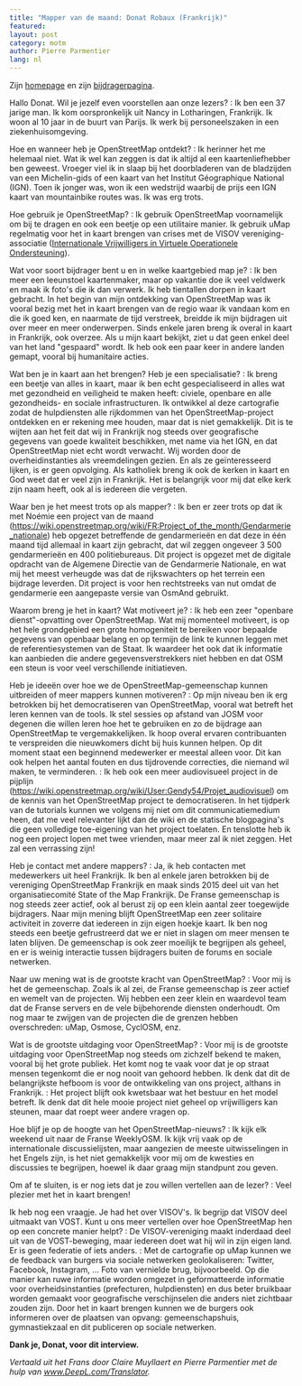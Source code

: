 ```yaml
---
title: "Mapper van de maand: Donat Robaux (Frankrijk)"
featured:
layout: post
category: motm
author: Pierre Parmentier
lang: nl
---
```


Zijn [homepage](https://www.openstreetmap.org/user/gendy54) en zijn [bijdragerpagina](https://hdyc.neis-one.org/?gendy54).

Hallo Donat. Wil je jezelf even voorstellen aan onze lezers?
: Ik ben een 37 jarige man. Ik kom oorspronkelijk uit Nancy in Lotharingen, Frankrijk. Ik woon al 10 jaar in de buurt van Parijs. Ik werk bij personeelszaken in een ziekenhuisomgeving.

Hoe en wanneer heb je OpenStreetMap ontdekt?
: Ik herinner het me helemaal niet. Wat ik wel kan zeggen is dat ik altijd al een kaartenliefhebber ben geweest. Vroeger viel ik in slaap bij het doorbladeren van de bladzijden van een Michelin-gids of een kaart van het Institut Géographique National (IGN). Toen ik jonger was, won ik een wedstrijd waarbij de prijs een IGN kaart van mountainbike routes was. Ik was erg trots.

Hoe gebruik je OpenStreetMap?
: Ik gebruik OpenStreetMap voornamelijk om bij te dragen en ook een beetje op een utilitaire manier. Ik gebruik uMap regelmatig voor het in kaart brengen van crises met de VISOV vereniging-associatie ([Internationale Vrijwilligers in Virtuele Operationele Ondersteuning](https://twitter.com/VISOV1/status/1427741296110841856)).

Wat voor soort bijdrager bent u en in welke kaartgebied map je?
: Ik ben meer een leeunstoel kaartenmaker, maar op vakantie doe ik veel veldwerk en maak ik foto's die ik dan verwerk. Ik heb tientallen dorpen in kaart gebracht. In het begin van mijn ontdekking van OpenStreetMap was ik vooral bezig met het in kaart brengen van de regio waar ik vandaan kom en die ik goed ken, en naarmate de tijd verstreek, breidde ik mijn bijdragen uit over meer en meer onderwerpen. Sinds enkele jaren breng ik overal in kaart in Frankrijk, ook overzee. Als u mijn kaart bekijkt, ziet u dat geen enkel deel van het land "gespaard" wordt. Ik heb ook een paar keer in andere landen gemapt, vooral bij humanitaire acties.

Wat ben je in kaart aan het brengen? Heb je een specialisatie?
: Ik breng een beetje van alles in kaart, maar ik ben echt gespecialiseerd in alles wat met gezondheid en veiligheid te maken heeft: civiele, openbare en alle gezondheids- en sociale infrastructuren. Ik ontwikkel al deze cartografie zodat de hulpdiensten alle rijkdommen van het OpenStreetMap-project ontdekken en er rekening mee houden, maar dat is niet gemakkelijk. Dit is te wijten aan het feit dat wij in Frankrijk nog steeds over geografische gegevens van goede kwaliteit beschikken, met name via het IGN, en dat OpenStreetMap niet echt wordt verwacht. Wij worden door de overheidinstanties als vreemdelingen gezien. En als ze geïnteresseerd lijken, is er geen opvolging. Als katholiek breng ik ook de kerken in kaart en God weet dat er veel zijn in Frankrijk. Het is belangrijk voor mij dat elke kerk zijn naam heeft, ook al is iedereen die vergeten.

Waar ben je het meest trots op als mapper?
: Ik ben er zeer trots op dat ik met Noémie een project van de maand (<https://wiki.openstreetmap.org/wiki/FR:Project_of_the_month/Gendarmerie_nationale>) heb opgezet betreffende de gendarmerieën en dat deze in één maand tijd allemaal in kaart zijn gebracht, dat wil zeggen ongeveer 3 500 gendarmerieën en 400 politiebureaus. Dit project is opgezet met de digitale opdracht van de Algemene Directie van de Gendarmerie Nationale, en wat mij het meest verheugde was dat de rijkswachters op het terrein een bijdrage leverden. Dit project is voor hen rechtstreeks van nut omdat de gendarmerie een aangepaste versie van OsmAnd gebruikt.

Waarom breng je het in kaart? Wat motiveert je?
: Ik heb een zeer "openbare dienst"-opvatting over OpenStreetMap. Wat mij momenteel motiveert, is op het hele grondgebied een grote homogeniteit te bereiken voor bepaalde gegevens van openbaar belang en op termijn de link te kunnen leggen met de referentiesystemen van de Staat. Ik waardeer het ook dat ik informatie kan aanbieden die andere gegevensverstrekkers niet hebben en dat OSM een steun is voor veel verschillende initiatieven.

Heb je ideeën over hoe we de OpenStreetMap-gemeenschap kunnen uitbreiden of meer mappers kunnen motiveren?
: Op mijn niveau ben ik erg betrokken bij het democratiseren van OpenStreetMap, vooral wat betreft het leren kennen van de tools. Ik stel sessies op afstand van JOSM voor degenen die willen leren hoe het te gebruiken en zo de bijdrage aan OpenStreetMap te vergemakkelijken. Ik hoop overal ervaren contribuanten te verspreiden die nieuwkomers dicht bij huis kunnen helpen. Op dit moment staat een beginnend medewerker er meestal alleen voor. Dit kan ook helpen het aantal fouten en dus tijdrovende correcties, die niemand wil maken, te verminderen.
: Ik heb ook een meer audiovisueel project in de pijplijn (<https://wiki.openstreetmap.org/wiki/User:Gendy54/Projet_audiovisuel>) om de kennis van het OpenStreetMap project te democratiseren. In het tijdperk van de tutorials kunnen we volgens mij niet om dit communicatiemedium heen, dat me veel relevanter lijkt dan de wiki en de statische blogpagina's die geen volledige toe-eigening van het project toelaten. En tenslotte heb ik nog een project lopen met twee vrienden, maar meer zal ik niet zeggen. Het zal een verrassing zijn!

Heb je contact met andere mappers?
: Ja, ik heb contacten met medewerkers uit heel Frankrijk. Ik ben al enkele jaren betrokken bij de vereniging OpenStreetMap Frankrijk en maak sinds 2015 deel uit van het organisatiecomité State of the Map Frankrijk. De Franse gemeenschap is nog steeds zeer actief, ook al berust zij op een klein aantal zeer toegewijde bijdragers. Naar mijn mening blijft OpenStreetMap een zeer solitaire activiteit in zoverre dat iedereen in zijn eigen hoekje kaart. Ik ben nog steeds een beetje gefrustreerd dat we er niet in slagen om meer mensen te laten blijven. De gemeenschap is ook zeer moeilijk te begrijpen als geheel, en er is weinig interactie tussen bijdragers buiten de forums en sociale netwerken.

Naar uw mening wat is de grootste kracht van OpenStreetMap?
: Voor mij is het de gemeenschap. Zoals ik al zei, de Franse gemeenschap is zeer actief en wemelt van de projecten. Wij hebben een zeer klein en waardevol team dat de Franse servers en de vele bijbehorende diensten onderhoudt. Om nog maar te zwijgen van de projecten die de grenzen hebben overschreden: uMap, Osmose, CyclOSM, enz.

Wat is de grootste uitdaging voor OpenStreetMap?
: Voor mij is de grootste uitdaging voor OpenStreetMap nog steeds om zichzelf bekend te maken, vooral bij het grote publiek. Het komt nog te vaak voor dat je op straat mensen tegenkomt die er nog nooit van gehoord hebben. Ik denk dat dit de belangrijkste hefboom is voor de ontwikkeling van ons project, althans in Frankrijk.
: Het project blijft ook kwetsbaar wat het bestuur en het model betreft. Ik denk dat dit hele mooie project niet geheel op vrijwilligers kan steunen, maar dat roept weer andere vragen op.

Hoe blijf je op de hoogte van het OpenStreetMap-nieuws?
: Ik kijk elk weekend uit naar de Franse WeeklyOSM. Ik kijk vrij vaak op de internationale discussielijsten, maar aangezien de meeste uitwisselingen in het Engels zijn, is het niet gemakkelijk voor mij om de kwesties en discussies te begrijpen, hoewel ik daar graag mijn standpunt zou geven.

Om af te sluiten, is er nog iets dat je zou willen vertellen aan de lezer?
: Veel plezier met het in kaart brengen!

Ik heb nog een vraagje. Je had het over VISOV's. Ik begrijp dat VISOV deel uitmaakt van VOST. Kunt u ons meer vertellen over hoe OpenStreetMap hen op een concrete manier helpt?
: De VISOV-vereniging maakt inderdaad deel uit van de VOST-beweging, maar iedereen doet wat hij wil in zijn eigen land. Er is geen federatie of iets anders.
: Met de cartografie op uMap kunnen we de feedback van burgers via sociale netwerken geolokaliseren: Twitter, Facebook, Instagram, ... Foto van vernielde brug, bijvoorbeeld. Op die manier kan ruwe informatie worden omgezet in geformatteerde informatie voor overheidsinstanties (prefecturen, hulpdiensten) en dus beter bruikbaar worden gemaakt voor geografische verschijnselen die anders niet zichtbaar zouden zijn. Door het in kaart brengen kunnen we de burgers ook informeren over de plaatsen van opvang: gemeenschapshuis, gymnastiekzaal en dit publiceren op sociale netwerken.

**Dank je, Donat, voor dit interview.**

*Vertaald uit het Frans door Claire Muyllaert en Pierre Parmentier met de hulp van www.DeepL.com/Translator.*
